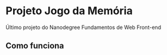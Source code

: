 # Projeto Jogo da Memória
Último projeto do Nanodegree Fundamentos de Web Front-end

## Como funciona
